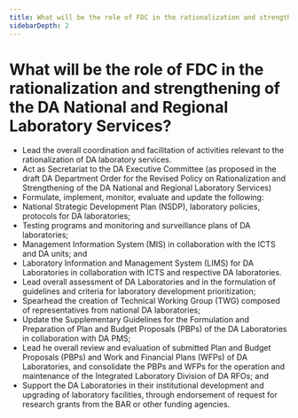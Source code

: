 ```yaml
---
title: What will be the role of FDC in the rationalization and strengthening of the DA National and Regional Laboratory Services?
sidebarDepth: 2
---
```


# What will be the role of FDC in the rationalization and strengthening of the DA National and Regional Laboratory Services?


 - Lead the overall coordination and facilitation of activities  relevant to the rationalization of DA laboratory services.
 - Act as Secretariat to the DA Executive Committee (as proposed in the draft DA Department Order for the Revised  Policy on Rationalization and Strengthening of the DA  National and Regional Laboratory Services)
 - Formulate, implement, monitor,  evaluate and update the following: 
 - National Strategic Development Plan (NSDP), laboratory  policies, protocols for DA laboratories;
 - Testing programs and monitoring and surveillance  plans of DA laboratories;
 - Management Information System (MIS) in collaboration  with the ICTS and DA units; and
 - Laboratory Information and Management System  (LIMS) for DA Laboratories in collaboration with ICTS  and respective DA laboratories.
 - Lead overall assessment of DA Laboratories and in the  formulation of guidelines and criteria for laboratory  development prioritization;
 - Spearhead the creation of Technical  Working Group (TWG) composed of representatives from  national DA laboratories;
 - Update the Supplementary Guidelines for the Formulation  and Preparation of Plan and Budget Proposals (PBPs) of the  DA Laboratories in collaboration with DA PMS;
 - Lead he overall review and evaluation of submitted Plan  and Budget Proposals (PBPs) and Work and Financial Plans  (WFPs) of DA Laboratories, and consolidate the PBPs and  WFPs for the operation and maintenance of the Integrated  Laboratory Division of DA RFOs; and
 - Support the DA Laboratories in their institutional  development and upgrading of laboratory facilities, through  endorsement of request for research grants from the BAR or other funding agencies.
